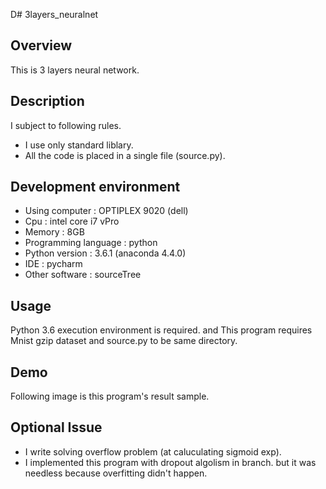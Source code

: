 
D# 3layers_neuralnet

## Overview
 This is 3 layers neural network.

## Description
 I subject to following rules.
 - I use only standard liblary.
 - All the code is placed in a single file (source.py).
 
## Development environment
- Using computer  : OPTIPLEX 9020 (dell)
- Cpu : intel core i7 vPro
- Memory : 8GB
- Programming language : python
- Python version : 3.6.1 (anaconda 4.4.0)
- IDE : pycharm
- Other software : sourceTree

## Usage
 Python 3.6 execution environment is required.
 and This program requires Mnist gzip dataset and source.py to be same directory. 

## Demo
 Following image is this program's result sample.
 

## Optional Issue
 - I write solving overflow problem (at caluculating sigmoid exp).
 - I implemented this program with dropout algolism in branch. but it was needless because overfitting didn't happen. 
